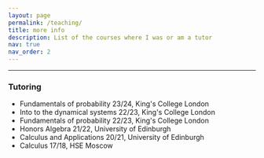 ```yaml
---
layout: page
permalink: /teaching/
title: more info
description: List of the courses where I was or am a tutor
nav: true
nav_order: 2
---
```


---
### Tutoring 
- Fundamentals of probability 23/24, King's College London
- Into to the dynamical systems 22/23, King's College London
- Fundamentals of probability 22/23, King's College London
- Honors Algebra 21/22, University of Edinburgh
- Calculus and Applications 20/21, University of Edinburgh
- Calculus 17/18, HSE Moscow
